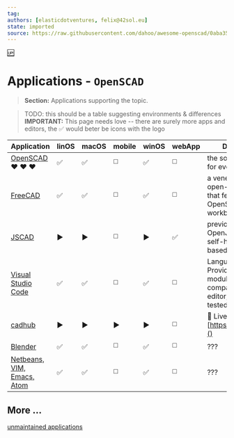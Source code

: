 ```yaml
---
tag:
authors: [elasticdotventures, felix@42sol.eu]
state: imported
source: https://raw.githubusercontent.com/dahoo/awesome-openscad/0aba35f98a11cb72406a04e7a3ed599bf5a1cf1d/README.md
---
```


[:up:](../README.md)

# Applications - `OpenSCAD`

> **Section:**
> Applications supporting the topic.

> TODO: this should be a table suggesting environments & differences
> **IMPORTANT:**
> This page needs love -- there are surely more apps and editors, the :white_check_mark: would beter be icons with the logo

| Application | linOS | macOS | mobile | winOS | webApp | Description |
|-------------|-------|-------|-------|--------|------|-------------|
| [OpenSCAD](https://github.com/openscad/openscad) :heart: :heart: :heart: | :white_check_mark: | :white_check_mark: | :white_medium_square: | :white_check_mark:  | :white_medium_square: |the source of truth for everybody else. |
| [FreeCAD](https://github.com/FreeCAD/FreeCAD)  | :white_check_mark: | :white_check_mark: | :white_medium_square: |:white_check_mark: |:white_medium_square: | a venerable free open-source tool that features an OpenSCAD workbench |
| [JSCAD](https://github.com/jscad/OpenJSCAD.org) | :arrow_forward: | :arrow_forward: | :white_medium_square: | :arrow_forward: | :white_check_mark: |previously known as OpenJSCAD, online self-hosteable web-based ui & CLI. |
| [Visual Studio Code](https://github.com/Antyos/vscode-openscad) | :white_check_mark: | :white_check_mark: | :white_medium_square: |:white_check_mark: | :white_medium_square: | Language Service Provider "LSP" module (should be compatible with any editor, but only tested on vs-code) |
|  [cadhub](https://github.com/Irev-Dev/cadhub) | :arrow_forward: | :arrow_forward: | :arrow_forward: | :arrow_forward:  | :white_medium_square: | 👀 Live Demo: [https://cadhub.xyz/]() |
|  [Blender](https://github.com/elasticdotventures/blender-openSCAD) | :white_check_mark: | :white_check_mark: | :white_medium_square: | :white_check_mark: | :white_medium_square: | ??? |
| [Netbeans, VIM, Emacs, Atom]() | :white_check_mark: | :white_check_mark: | :white_medium_square: | :white_check_mark: | :white_medium_square: | ??? |



## More ...
[unmaintained applications](../attic/applications_unmaintained.md)


